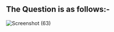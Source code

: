 
## The Question is as follows:-

![Screenshot (63)](https://user-images.githubusercontent.com/44902363/78892108-6102c800-7a86-11ea-9857-98b55b6e9cc4.png)
